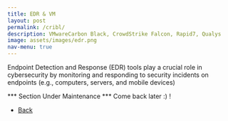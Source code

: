```yaml
---
title: EDR & VM
layout: post
permalink: /cribl/
description: VMwareCarbon Black, CrowdStrike Falcon, Rapid7, Qualys
image: assets/images/edr.png
nav-menu: true
---
```


Endpoint Detection and Response (EDR) tools play a crucial role in cybersecurity by monitoring and responding to security incidents on endpoints (e.g., computers, servers, and mobile devices)

*** Section Under Maintenance *** Come back later :) !


<ul class="actions">
<li><a href="/" class="button next scrolly">Back</a></li>
</ul>
